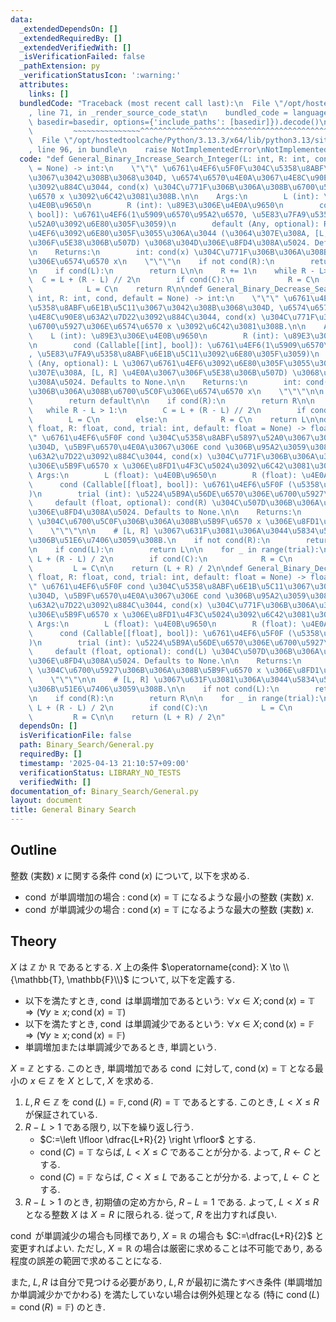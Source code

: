 ```yaml
---
data:
  _extendedDependsOn: []
  _extendedRequiredBy: []
  _extendedVerifiedWith: []
  _isVerificationFailed: false
  _pathExtension: py
  _verificationStatusIcon: ':warning:'
  attributes:
    links: []
  bundledCode: "Traceback (most recent call last):\n  File \"/opt/hostedtoolcache/Python/3.13.3/x64/lib/python3.13/site-packages/onlinejudge_verify/documentation/build.py\"\
    , line 71, in _render_source_code_stat\n    bundled_code = language.bundle(stat.path,\
    \ basedir=basedir, options={'include_paths': [basedir]}).decode()\n          \
    \         ~~~~~~~~~~~~~~~^^^^^^^^^^^^^^^^^^^^^^^^^^^^^^^^^^^^^^^^^^^^^^^^^^^^^^^^^^^^^^^^^^\n\
    \  File \"/opt/hostedtoolcache/Python/3.13.3/x64/lib/python3.13/site-packages/onlinejudge_verify/languages/python.py\"\
    , line 96, in bundle\n    raise NotImplementedError\nNotImplementedError\n"
  code: "def General_Binary_Increase_Search_Integer(L: int, R: int, cond, default\
    \ = None) -> int:\n    \"\"\" \u6761\u4EF6\u5F0F\u304C\u5358\u8ABF\u5897\u52A0\
    \u3067\u3042\u308B\u3068\u304D, \u6574\u6570\u4E0A\u3067\u4E8C\u90E8\u63A2\u7D22\
    \u3092\u884C\u3044, cond(x) \u304C\u771F\u306B\u306A\u308B\u6700\u5C0F\u306E\u6574\
    \u6570 x \u3092\u6C42\u3081\u308B.\n\n    Args:\n        L (int): \u89E3\u306E\
    \u4E0B\u9650\n        R (int): \u89E3\u306E\u4E0A\u9650\n        cond (Callable[[int],\
    \ bool]): \u6761\u4EF6(1\u5909\u6570\u95A2\u6570, \u5E83\u7FA9\u5358\u8ABF\u5897\
    \u52A0\u3092\u6E80\u305F\u3059)\n        default (Any, optional): R \u3067\u6761\
    \u4EF6\u3092\u6E80\u305F\u3055\u306A\u3044 (\u3064\u307E\u308A, [L, R] \u4E0A\u3067\
    \u306F\u5E38\u306B\u507D) \u3068\u304D\u306E\u8FD4\u308A\u5024. Defaults to None.\n\
    \n    Returns:\n        int: cond(x) \u304C\u771F\u306B\u306A\u308B\u6700\u5C0F\
    \u306E\u6574\u6570 x\n    \"\"\"\n    if not cond(R):\n        return default\n\
    \n    if cond(L):\n        return L\n\n    R += 1\n    while R - L>1:\n      \
    \  C = L + (R - L) // 2\n        if cond(C):\n            R = C\n        else:\n\
    \            L = C\n    return R\n\ndef General_Binary_Decrease_Search_Integer(L:\
    \ int, R: int, cond, default = None) -> int:\n    \"\"\" \u6761\u4EF6\u5F0F\u304C\
    \u5358\u8ABF\u6E1B\u5C11\u3067\u3042\u308B\u3068\u304D, \u6574\u6570\u4E0A\u3067\
    \u4E8C\u90E8\u63A2\u7D22\u3092\u884C\u3044, cond(x) \u304C\u771F\u306B\u306A\u308B\
    \u6700\u5927\u306E\u6574\u6570 x \u3092\u6C42\u3081\u308B.\n\n    Args:\n    \
    \    L (int): \u89E3\u306E\u4E0B\u9650\n        R (int): \u89E3\u306E\u4E0A\u9650\
    \n        cond (Callable[[int], bool]): \u6761\u4EF6(1\u5909\u6570\u95A2\u6570\
    , \u5E83\u7FA9\u5358\u8ABF\u6E1B\u5C11\u3092\u6E80\u305F\u3059)\n        default\
    \ (Any, optional): L \u3067\u6761\u4EF6\u3092\u6E80\u305F\u3055\u306A\u3044 (\u3064\
    \u307E\u308A, [L, R] \u4E0A\u3067\u306F\u5E38\u306B\u507D) \u3068\u304D\u306E\u8FD4\
    \u308A\u5024. Defaults to None.\n\n    Returns:\n        int: cond(x) \u304C\u771F\
    \u306B\u306A\u308B\u6700\u5C0F\u306E\u6574\u6570 x\n    \"\"\"\n\n    if not cond(L):\n\
    \        return default\n\n    if cond(R):\n        return R\n\n    L -= 1\n \
    \   while R - L > 1:\n        C = L + (R - L) // 2\n        if cond(C):\n    \
    \        L = C\n        else:\n            R = C\n    return L\n\ndef General_Binary_Increase_Search_Real(L:\
    \ float, R: float, cond, trial: int, default: float = None) -> float:\n    \"\"\
    \" \u6761\u4EF6\u5F0F cond \u304C\u5358\u8ABF\u5897\u52A0\u3067\u3042\u308B\u3068\
    \u304D, \u5B9F\u6570\u4E0A\u3067\u306E cond \u306B\u95A2\u3059\u308B\u4E8C\u5206\
    \u63A2\u7D22\u3092\u884C\u3044, cond(x) \u304C\u771F\u306B\u306A\u308B\u6700\u5C0F\
    \u306E\u5B9F\u6570 x \u306E\u8FD1\u4F3C\u5024\u3092\u6C42\u3081\u308B.\n\n   \
    \ Args:\n        L (float): \u4E0B\u9650\n        R (float): \u4E0A\u9650\n  \
    \      cond (Callable[[float], bool]): \u6761\u4EF6\u5F0F (\u5358\u8ABF\u5897\u52A0\
    )\n        trial (int): \u5224\u5B9A\u56DE\u6570\u306E\u6700\u5927\u5024\n   \
    \     default (float, optional): cond(R) \u304C\u507D\u306B\u306A\u308B\u3068\u304D\
    \u306E\u8FD4\u308A\u5024. Defaults to None.\n\n    Returns:\n        float: cond(x)\
    \ \u304C\u6700\u5C0F\u306B\u306A\u308B\u5B9F\u6570 x \u306E\u8FD1\u4F3C\u5024\n\
    \    \"\"\"\n\n    # [L, R] \u3067\u631F\u3081\u306A\u3044\u5834\u5408\u3092\u5148\
    \u306B\u51E6\u7406\u3059\u308B.\n    if not cond(R):\n        return default\n\
    \n    if cond(L):\n        return L\n\n    for _ in range(trial):\n        C =\
    \ L + (R - L) / 2\n        if cond(C):\n            R = C\n        else:\n   \
    \         L = C\n\n    return (L + R) / 2\n\ndef General_Binary_Decrease_Search_Real(L:\
    \ float, R: float, cond, trial: int, default: float = None) -> float:\n    \"\"\
    \" \u6761\u4EF6\u5F0F cond \u304C\u5358\u8ABF\u6E1B\u5C11\u3067\u3042\u308B\u3068\
    \u304D, \u5B9F\u6570\u4E0A\u3067\u306E cond \u306B\u95A2\u3059\u308B\u4E8C\u5206\
    \u63A2\u7D22\u3092\u884C\u3044, cond(x) \u304C\u771F\u306B\u306A\u308B\u6700\u5927\
    \u306E\u5B9F\u6570 x \u306E\u8FD1\u4F3C\u5024\u3092\u6C42\u3081\u308B.\n\n   \
    \ Args:\n        L (float): \u4E0B\u9650\n        R (float): \u4E0A\u9650\n  \
    \      cond (Callable[[float], bool]): \u6761\u4EF6\u5F0F (\u5358\u8ABF\u5897\u52A0\
    )\n        trial (int): \u5224\u5B9A\u56DE\u6570\u306E\u6700\u5927\u5024\n   \
    \     default (float, optional): cond(L) \u304C\u507D\u306B\u306A\u308B\u3068\u304D\
    \u306E\u8FD4\u308A\u5024. Defaults to None.\n\n    Returns:\n        float: cond(x)\
    \ \u304C\u6700\u5927\u306B\u306A\u308B\u5B9F\u6570 x \u306E\u8FD1\u4F3C\u5024\n\
    \    \"\"\"\n\n    # [L, R] \u3067\u631F\u3081\u306A\u3044\u5834\u5408\u3092\u5148\
    \u306B\u51E6\u7406\u3059\u308B.\n\n    if not cond(L):\n        return default\n\
    \n    if cond(R):\n        return R\n\n    for _ in range(trial):\n        C =\
    \ L + (R - L) / 2\n        if cond(C):\n            L = C\n        else:\n   \
    \         R = C\n\n    return (L + R) / 2\n"
  dependsOn: []
  isVerificationFile: false
  path: Binary_Search/General.py
  requiredBy: []
  timestamp: '2025-04-13 21:10:57+09:00'
  verificationStatus: LIBRARY_NO_TESTS
  verifiedWith: []
documentation_of: Binary_Search/General.py
layout: document
title: General Binary Search
---
```


## Outline

整数 (実数) $x$ に関する条件 $\operatorname{cond}(x)$ について, 以下を求める.

* $\operatorname{cond}$ が単調増加の場合 : $\operatorname{cond}(x)=\mathbb{T}$ になるような最小の整数 (実数) $x$.
* $\operatorname{cond}$ が単調減少の場合 : $\operatorname{cond}(x)=\mathbb{T}$ になるような最大の整数 (実数) $x$.

## Theory

$X$ は $\mathbb{Z}$ か $\mathbb{R}$ であるとする. $X$ 上の条件 $\operatorname{cond}: X \to \\{\mathbb{T}, \mathbb{F}\\}$ について, 以下を定義する.

* 以下を満たすとき, $\operatorname{cond}$ は単調増加であるという: $\forall x \in X;\,\operatorname{cond}(x)=\mathbb{T} \Rightarrow \left(\forall y \geq x;\, \operatorname{cond}(x)=\mathbb{T} \right)$
* 以下を満たすとき, $\operatorname{cond}$ は単調減少であるという: $\forall x \in X;\,\operatorname{cond}(x)=\mathbb{F} \Rightarrow \left(\forall y \geq x;\,\operatorname{cond}(x)=\mathbb{F} \right)$
* 単調増加または単調減少であるとき, 単調という.

$X=\mathbb{Z}$ とする. このとき, 単調増加である $\operatorname{cond}$ に対して, $\operatorname{cond}(x)=\mathbb{T}$ となる最小の $x \in \mathbb{Z}$ を $X$ として, $X$ を求める.

1. $L,R \in \mathbb{Z}$ を $\operatorname{cond}(L)=\mathbb{F}, \operatorname{cond}(R)=\mathbb{T}$ であるとする. このとき, $L \lt X \leq R$ が保証されている.
2. $R-L>1$ である限り, 以下を繰り返し行う.
    * $C:=\left \lfloor \dfrac{L+R}{2} \right \rfloor$ とする.
    * $\operatorname{cond}(C)=\mathbb{T}$ ならば, $L \lt X \leq C$ であることが分かる. よって, $R \gets C$ とする.
    * $\operatorname{cond}(C)=\mathbb{F}$ ならば, $C \lt X \leq L$ であることが分かる. よって, $L \gets C$ とする.
3. $R-L>1$ のとき, 初期値の定め方から, $R-L=1$ である. よって, $L \lt X \leq R$ となる整数 $X$ は $X=R$ に限られる. 従って, $R$ を出力すれば良い.

$\operatorname{cond}$ が単調減少の場合も同様であり, $X=\mathbb{R}$ の場合も $C:=\dfrac{L+R}{2}$ と変更すればよい. ただし, $X=\mathbb{R}$ の場合は厳密に求めることは不可能であり, ある程度の誤差の範囲で求めることになる.

また, $L, R$ は自分で見つける必要があり, $L,R$ が最初に満たすべき条件 (単調増加か単調減少かでかわる) を満たしていない場合は例外処理となる (特に $\operatorname{cond}(L)=\operatorname{cond}(R)=\mathbb{F}$) のとき.
